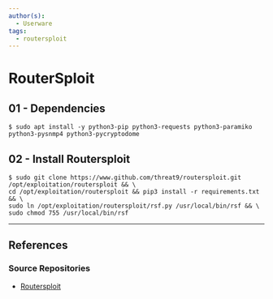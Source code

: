 ```yaml
---
author(s):
  - Userware
tags:
  - routersploit
---
```

# RouterSploit

## 01 - Dependencies

```
$ sudo apt install -y python3-pip python3-requests python3-paramiko python3-pysnmp4 python3-pycryptodome
```

## 02 - Install Routersploit

```
$ sudo git clone https://www.github.com/threat9/routersploit.git /opt/exploitation/routersploit && \
cd /opt/exploitation/routersploit && pip3 install -r requirements.txt && \
sudo ln /opt/exploitation/routersploit/rsf.py /usr/local/bin/rsf && \
sudo chmod 755 /usr/local/bin/rsf
```

---
## References

### Source Repositories

- [Routersploit](https://github.com/threat9/routersploit)